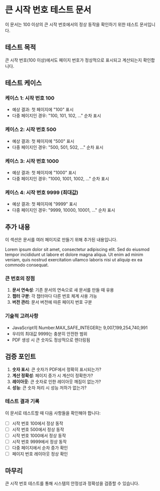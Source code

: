 # 큰 시작 번호 테스트 문서

이 문서는 100 이상의 큰 시작 번호에서의 정상 동작을 확인하기 위한 테스트 문서입니다.

## 테스트 목적

큰 시작 번호(100 이상)에서도 페이지 번호가 정상적으로 표시되고 계산되는지 확인합니다.

## 테스트 케이스

### 케이스 1: 시작 번호 100

- 예상 결과: 첫 페이지에 "100" 표시
- 다중 페이지인 경우: "100, 101, 102, ..." 순차 표시

### 케이스 2: 시작 번호 500

- 예상 결과: 첫 페이지에 "500" 표시
- 다중 페이지인 경우: "500, 501, 502, ..." 순차 표시

### 케이스 3: 시작 번호 1000

- 예상 결과: 첫 페이지에 "1000" 표시
- 다중 페이지인 경우: "1000, 1001, 1002, ..." 순차 표시

### 케이스 4: 시작 번호 9999 (최대값)

- 예상 결과: 첫 페이지에 "9999" 표시
- 다중 페이지인 경우: "9999, 10000, 10001, ..." 순차 표시

## 추가 내용

이 섹션은 문서를 여러 페이지로 만들기 위해 추가된 내용입니다.

Lorem ipsum dolor sit amet, consectetur adipiscing elit. Sed do eiusmod tempor incididunt ut labore et dolore magna aliqua. Ut enim ad minim veniam, quis nostrud exercitation ullamco laboris nisi ut aliquip ex ea commodo consequat.

### 큰 번호의 장점

1. **문서 연속성**: 기존 문서의 연속으로 새 문서를 만들 때 유용
2. **챕터 구분**: 각 챕터마다 다른 번호 체계 사용 가능
3. **버전 관리**: 문서 버전에 따른 페이지 번호 구분

### 기술적 고려사항

- JavaScript의 Number.MAX_SAFE_INTEGER는 9,007,199,254,740,991
- 우리의 최대값 9999는 충분히 안전한 범위
- PDF 생성 시 큰 숫자도 정상적으로 렌더링됨

## 검증 포인트

1. **숫자 표시**: 큰 숫자가 PDF에서 정확히 표시되는가?
2. **계산 정확성**: 페이지 증가 시 계산이 정확한가?
3. **레이아웃**: 큰 숫자로 인한 레이아웃 깨짐이 없는가?
4. **성능**: 큰 숫자 처리 시 성능 저하가 없는가?

### 테스트 결과 기록

이 문서로 테스트할 때 다음 사항들을 확인해야 합니다:

- [ ] 시작 번호 100에서 정상 동작
- [ ] 시작 번호 500에서 정상 동작
- [ ] 시작 번호 1000에서 정상 동작
- [ ] 시작 번호 9999에서 정상 동작
- [ ] 다중 페이지에서 순차 증가 확인
- [ ] 페이지 번호 레이아웃 정상 확인

## 마무리

큰 시작 번호 테스트를 통해 시스템의 안정성과 정확성을 검증할 수 있습니다.
